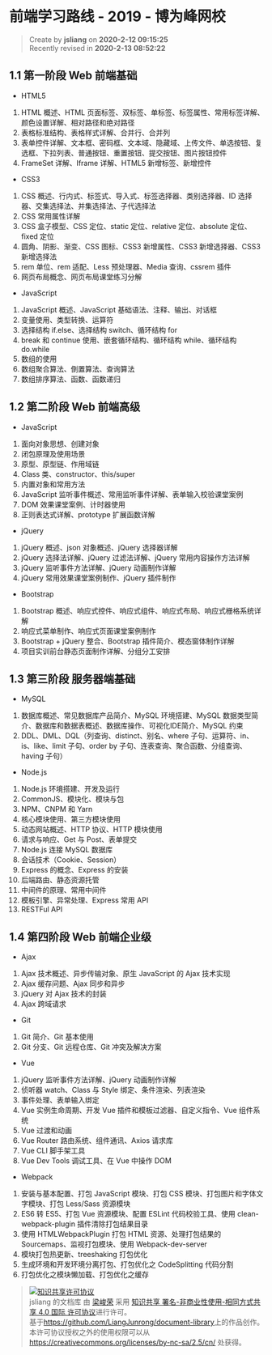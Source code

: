 前端学习路线 - 2019 - 博为峰网校
===

> Create by **jsliang** on **2020-2-12 09:15:25**  
> Recently revised in **2020-2-13 08:52:22**

## 1.1 第一阶段 Web 前端基础

* HTML5

1. HTML 概述、HTML 页面标签、双标签、单标签、标签属性、常用标签详解、颜色设置详解、相对路径和绝对路径
2. 表格标准结构、表格样式详解、合并行、合并列
3. 表单控件详解、文本框、密码框、文本域、隐藏域、上传文件、单选按钮、复选框、下拉列表、普通按钮、重置按钮、提交按钮、图片按钮控件
4. FrameSet 详解、Iframe 详解、HTML5 新增标签、新增控件

* CSS3

1. CSS 概述、行内式、标签式、导入式、标签选择器、类别选择器、ID 选择器、交集选择法、并集选择法、子代选择法
2. CSS 常用属性详解
3. CSS 盒子模型、CSS 定位、static 定位、relative 定位、absolute 定位、fixed 定位
4. 圆角、阴影、渐变、CSS 图标、CSS3 新增属性、CSS3 新增选择器、CSS3 新增选择法
5. rem 单位、rem 适配、Less 预处理器、Media 查询、cssrem 插件
6. 网页布局概念、网页布局课堂练习分解

* JavaScript

1. JavaScript 概述、JavaScript 基础语法、注释、输出、对话框
2. 变量使用、类型转换、运算符
3. 选择结构 if.else、选择结构 switch、循环结构 for
4. break 和 continue 使用、嵌套循环结构、循环结构 while、循环结构 do.while
5. 数组的使用
6. 数组聚合算法、倒置算法、查询算法
7. 数组排序算法、函数、函数递归

## 1.2 第二阶段 Web 前端高级

* JavaScript

1. 面向对象思想、创建对象
2. 闭包原理及使用场景
3. 原型、原型链、作用域链
4. Class 类、constructor、this/super
5. 内置对象和常用方法
6. JavaScript 监听事件概述、常用监听事件详解、表单输入校验课堂案例
7. DOM 效果课堂案例、计时器使用
8. 正则表达式详解、prototype 扩展函数详解

* jQuery

1. jQuery 概述、json 对象概述、jQuery 选择器详解
2. jQuery 选择法详解、jQuery 过滤法详解、jQuery 常用内容操作方法详解
3. jQuery 监听事件方法详解、jQuery 动画制作详解
4. jQuery 常用效果课堂案例制作、jQuery 插件制作

* Bootstrap

1. Bootstrap 概述、响应式控件、响应式组件、响应式布局、响应式栅格系统详解
2. 响应式菜单制作、响应式页面课堂案例制作
3. Bootstrap + jQuery 整合、Bootstrap 插件简介、模态窗体制作详解
4. 项目实训前台静态页面制作详解、分组分工安排

## 1.3 第三阶段 服务器端基础

* MySQL

1. 数据库概述、常见数据库产品简介、MySQL 环境搭建、MySQL 数据类型简介、数据库和数据表概述、数据库操作、可视化IDE简介、MySQL 约束
2. DDL、DML、DQL（列查询、distinct、别名、where 子句、运算符、in、is、like、limit 子句、order by 子句、连表查询、聚合函数、分组查询、having 子句）

* Node.js

1. Node.js 环境搭建、开发及运行
2. CommonJS、模块化、模块与包
3. NPM、CNPM 和 Yarn
4. 核心模块使用、第三方模块使用
5. 动态网站概述、HTTP 协议、HTTP 模块使用
6. 请求与响应、Get 与 Post、表单提交
7. Node.js 连接 MySQL 数据库
8. 会话技术（Cookie、Session）
9. Express 的概念、Express 的安装
10. 后端路由、静态资源托管
11. 中间件的原理、常用中间件
12. 模板引擎、异常处理、Express 常用 API
13. RESTFul API

## 1.4 第四阶段 Web 前端企业级

* Ajax

1. Ajax 技术概述、异步传输对象、原生 JavaScript 的 Ajax 技术实现
2. Ajax 缓存问题、Ajax 同步和异步
3. jQuery 对 Ajax 技术的封装
4. Ajax 跨域请求

* Git

1. Git 简介、Git 基本使用
2. Git 分支、Git 远程仓库、Git 冲突及解决方案

* Vue

1. jQuery 监听事件方法详解、jQuery 动画制作详解
2. 侦听器 watch、Class 与 Style 绑定、条件渲染、列表渲染
3. 事件处理、表单输入绑定
4. Vue 实例生命周期、开发 Vue 插件和模板过滤器、自定义指令、Vue 组件系统
5. Vue 过渡和动画
6. Vue Router 路由系统、组件通讯、Axios 请求库
7. Vue CLI 脚手架工具
8. Vue Dev Tools 调试工具、在 Vue 中操作 DOM

* Webpack

1. 安装与基本配置、打包 JavaScript 模块、打包 CSS 模块、打包图片和字体文字模块、打包 Less/Sass 资源模块
2. ES6 转 ES5、打包 Vue 资源模块、配置 ESLint 代码校验工具、使用 clean-webpack-plugin 插件清除打包结果目录
3. 使用 HTMLWebpackPlugin 打包 HTML 资源、处理打包结果的 Sourcemaps、监视打包模块、使用 Webpack-dev-server
4. 模块打包热更新、treeshaking 打包优化
5. 生成环境和开发环境分离打包、打包优化之 CodeSplitting 代码分割
6. 打包优化之模块懒加载、打包优化之缓存

> <a rel="license" href="http://creativecommons.org/licenses/by-nc-sa/4.0/"><img alt="知识共享许可协议" style="border-width:0" src="https://i.creativecommons.org/l/by-nc-sa/4.0/88x31.png" /></a><br /><span xmlns:dct="http://purl.org/dc/terms/" property="dct:title">jsliang 的文档库</span> 由 <a xmlns:cc="http://creativecommons.org/ns#" href="https://github.com/LiangJunrong/document-library" property="cc:attributionName" rel="cc:attributionURL">梁峻荣</a> 采用 <a rel="license" href="http://creativecommons.org/licenses/by-nc-sa/4.0/">知识共享 署名-非商业性使用-相同方式共享 4.0 国际 许可协议</a>进行许可。<br />基于<a xmlns:dct="http://purl.org/dc/terms/" href="https://github.com/LiangJunrong/document-library" rel="dct:source">https://github.com/LiangJunrong/document-library</a>上的作品创作。<br />本许可协议授权之外的使用权限可以从 <a xmlns:cc="http://creativecommons.org/ns#" href="https://creativecommons.org/licenses/by-nc-sa/2.5/cn/" rel="cc:morePermissions">https://creativecommons.org/licenses/by-nc-sa/2.5/cn/</a> 处获得。
